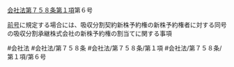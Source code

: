 [会社法第７５８条第１項](会社法＿＿＿＿第７５８条第１項)第６号

[前号](会社法＿＿＿＿第７５８条第１項第５号)に規定する場合には、吸収分割契約新株予約権の新株予約権者に対する同号の吸収分割承継株式会社の新株予約権の割当てに関する事項


#会社法
#会社法/第７５８条
#会社法/第７５８条/第１項
#会社法/第７５８条/第１項/第６号
